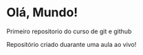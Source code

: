 # Olá, Mundo!
 Primeiro repositorio do curso de git e github

 Repositório criado duarante uma aula ao vivo!
